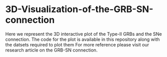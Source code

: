 # 3D-Visualization-of-the-GRB-SN-connection
Here we represent the 3D interactive plot of the Type-II GRBs and the SNe connection. 
The code for the plot is available in this repository along with the datsets required to plot them 
For more reference please visit our research article on the GRB-SN connection.  





